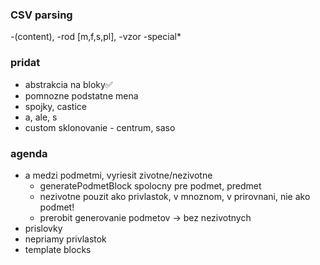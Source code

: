 ### CSV parsing

-(content), 
-rod [m,f,s,pl], 
-vzor
-special*

### pridat 
- abstrakcia na bloky✅
- pomnozne podstatne mena
- spojky, castice
- a, ale, s
- custom sklonovanie - centrum, saso
### agenda
- a medzi podmetmi, vyriesit zivotne/nezivotne
  - generatePodmetBlock spolocny pre podmet, predmet
  - nezivotne pouzit ako privlastok, v mnoznom, v prirovnani, nie ako podmet!
  - prerobit generovanie podmetov -> bez nezivotnych
- prislovky
- nepriamy privlastok
- template blocks